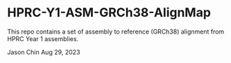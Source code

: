 # HPRC-Y1-ASM-GRCh38-AlignMap

This repo contains a set of assembly to reference (GRCh38) alignment from HPRC Year 1 assemblies.

Jason Chin
Aug 29, 2023

